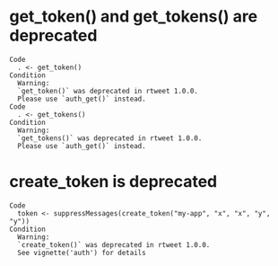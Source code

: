 # get_token() and get_tokens() are deprecated

    Code
      . <- get_token()
    Condition
      Warning:
      `get_token()` was deprecated in rtweet 1.0.0.
      Please use `auth_get()` instead.
    Code
      . <- get_tokens()
    Condition
      Warning:
      `get_tokens()` was deprecated in rtweet 1.0.0.
      Please use `auth_get()` instead.

# create_token is deprecated

    Code
      token <- suppressMessages(create_token("my-app", "x", "x", "y", "y"))
    Condition
      Warning:
      `create_token()` was deprecated in rtweet 1.0.0.
      See vignette('auth') for details

